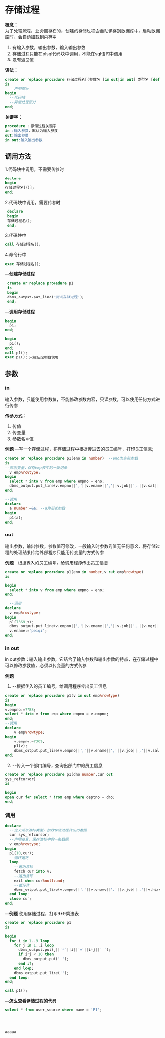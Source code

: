 # 存储过程

__概念：__   
为了处理流程，业务而存在的，创建的存储过程会自动保存到数据库中，启动数据库时，会自动加载到内存中
1. 有输入参数，输出参数，输入输出参数
2. 存储过程只能在plsql代码块中调用，不能在sql语句中调用
3. 没有返回值
   

__语法：__
```sql
create or replace procedure 存储过程名[(参数名 [in|out|in out] 类型名 [default 默认值])]
is
  --声明部分
begin
  --代码块
  --异常处理部分
end;  
```

__关键字：__  
```sql
procedure ：存储过程关键字  
in :输入参数，默认为输入参数  
out:输出参数  
in out:输入输出参数  
```
## 调用方法  

1.代码块中调用，不需要传参时  
```sql
declare
begin
存储过程名[()];
end;
```
2.代码块中调用，需要传参时
```sql
 declare
 begin
 存储过程名();
 end;
```
3.代码块中  
```sql
call 存储过程名();
```
4.命令行中  
```sql
exec 存储过程名();
```
__--创建存储过程__  
```sql
 create or replace procedure p1
 is
 begin
 dbms_output.put_line('测试存储过程');
 end;
```
__--调用存储过程__
```sql
begin
  p1;
end;  

begin
  p1();
end;
call p1();
exec p1(); 只能在控制台使用
```
## 参数

### in  
输入参数，只能使用参数值，不能修改参数内容，只读参数，可以使用任何方式进行传参  

__传参方式：__
1. 传值  
2. 传变量 
3. 参数名=>值  

__例题__ --写一个存储过程，在存储过程中根据传进去的员工编号，打印员工信息;  
```sql
create or replace procedure p1(eno in number)  --eno为实际参数
is
--声明变量，保存emp表中的一条记录
  v emp%rowtype;
begin
  select * into v from emp where empno = eno; 
  dbms_output.put_line(v.empno||','||v.ename||','||v.job||','||v.sal||','||v.deptno);
end;

--调用
declare
  a number:=&a; --a为形式参数
begin
  p1(a);
end;
```
### out  
输出参数，输出参数，参数值可修改，一般输入时参数的值无任何意义，将存储过程的处理结果传给外部程序只能用传变量的方式传参

__例题__--根据传入的员工编号，给调用程序传出员工信息  
```sql
create or replace procedure p1(eno in number,v out emp%rowtype)
is

begin
  select * into v from emp where empno = eno;
end;

  --调用
declare
  v emp%rowtype;
begin
  p1(7369,v);
  dbms_output.put_line(v.empno||','||v.ename||','||v.job||','||v.mgr||','||v.hiredate||','||v.sal||','||v.comm||','||v.deptno);
  v.ename:='peiqi';
end;
```
### in out  
in out参数：输入输出参数，它结合了输入参数和输出参数的特点，在存储过程中可以修改参数值，必须以传变量的方式传参

__例题__
1. --根据传入的员工编号，给调用程序传出员工信息  
```sql 
create or replace procedure p1(v in out emp%rowtype)
is
begin
v.empno:=7788;
select * into v from emp where empno = v.empno;
end;
--调用
declare
    v emp%rowtype;
begin
    v.empno:=7369;
    p1(v);
    dbms_output.put_line(v.empno||','||v.ename||','||v.job||','||v.sal||','||v.deptno);
end;
```

2. --传入一个部门编号，查询出部门中的员工信息  
```sql 
create or replace procedure p1(dno number,cur out    
sys_refcursor)
is

begin
open cur for select * from emp where deptno = dno;
end;
```

### 调用
```sql
declare
  --定义系统游标类型，接收存储过程传出的数据
  cur sys_refcursor;
  --声明变量，保存游标中的一条数据
  v emp%rowtype;
begin
  p1(10,cur);
  --循环遍历
  loop
    --遍历游标
    fetch cur into v;
    --退出循环
    exit when cur%notfound;
    --循环体
    dbms_output.put_line(v.empno||','||v.ename||','||v.job||','||v.hiredate||','||v.sal||','||v.deptno);
  end loop;
  close cur;
end;
```

__--例题__  使用存储过程，打印9*9乘法表  
```sql
create or replace procedure p1
is

begin
  for i in 1..9 loop
    for j in 1..i loop
      dbms_output.put(j||'*'||i||'='||i*j||' ');
      if i*j < 10 then
        dbms_output.put(' ');
      end if;
    end loop;
    dbms_output.put_line('');
  end loop;
end;

call p1();
```
__--怎么查看存储过程的代码__
```sql
select * from user_source where name = 'P1';




aaaaa
```
